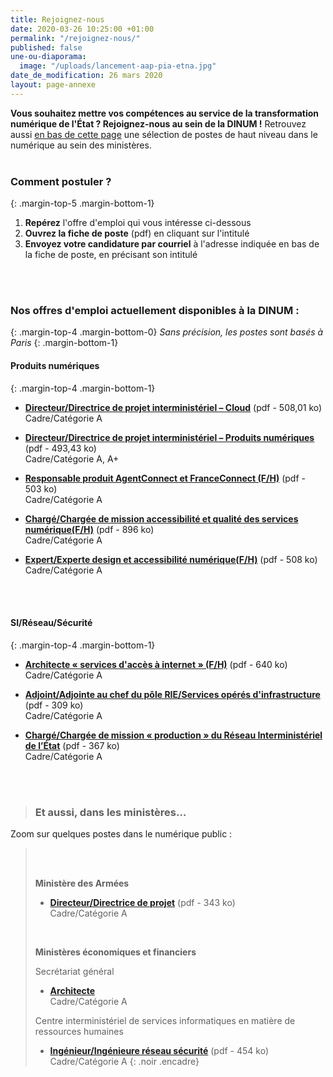 ```yaml
---
title: Rejoignez-nous
date: 2020-03-26 10:25:00 +01:00
permalink: "/rejoignez-nous/"
published: false
une-ou-diaporama:
  image: "/uploads/lancement-aap-pia-etna.jpg"
date_de_modification: 26 mars 2020
layout: page-annexe
---
```


**Vous souhaitez mettre vos compétences au service de la transformation numérique de l'État ? Rejoignez-nous au sein de la DINUM !** 
Retrouvez aussi [en bas de cette page](#offresministères) une sélection de postes de haut niveau dans le numérique au sein des ministères.
<br>
<br>

### Comment postuler ?
{: .margin-top-5 .margin-bottom-1} 
1. **Repérez** l'offre d'emploi qui vous intéresse ci-dessous
2. **Ouvrez la fiche de poste** (pdf) en cliquant sur l'intitulé
3. **Envoyez votre candidature par courriel** à l'adresse indiquée en bas de la fiche de poste, en précisant son intitulé
<br>
<br>

### Nos offres d'emploi actuellement disponibles à la DINUM :
{: .margin-top-4 .margin-bottom-0} 
*Sans précision, les postes sont basés à Paris*
{: .margin-bottom-1} 

#### **Produits numériques**
{: .margin-top-4 .margin-bottom-1} 
* [**Directeur/Directrice de projet interministériel – Cloud**](https://place-ep-recrute.talent-soft.com/Handlers/download.ashx?filetype=1032&fileguid=c6bc4b4a-2cfc-4a36-882d-65634a5dc352&offerid=366750 "Directeur/Directrice de projet interministériel – Cloud - Télécharger le pdf") (pdf - 508,01&nbsp;ko)
<br>Cadre/Catégorie A

* [**Directeur/Directrice de projet interministériel – Produits numériques**](https://place-ep-recrute.talent-soft.com/Handlers/download.ashx?filetype=1032&fileguid=be899574-340e-4ac7-9d91-c47f2049776c&offerid=366771 "Directeur/Directrice de projet interministériel – Produits numériques - Télécharger le pdf") (pdf - 493,43&nbsp;ko)
<br>Cadre/Catégorie A, A+

* [**Responsable produit AgentConnect et FranceConnect (F/H)**](https://place-ep-recrute.talent-soft.com/Handlers/download.ashx?filetype=1032&fileguid=a32adc94-2b44-4b03-9195-8cfab6dca19a&offerid=348677 "Responsable produit AgentConnect et FranceConnect (F/H) - Télécharger le pdf") (pdf - 503&nbsp;ko)
<br>Cadre/Catégorie A

* [**Chargé/Chargée de mission accessibilité et qualité des services numérique(F/H)**](https://place-ep-recrute.talent-soft.com/Handlers/download.ashx?filetype=1032&fileguid=cb5c37d0-279b-41bd-a375-a468c056724b&offerid=370784) (pdf - 896&nbsp;ko)
<br>Cadre/Catégorie A

* [**Expert/Experte design et accessibilité numérique(F/H)**](https://place-ep-recrute.talent-soft.com/Handlers/download.ashx?filetype=1032&fileguid=38fcb75b-1aeb-4b25-96e0-dbd5b28278b2&offerid=370785) (pdf - 508&nbsp;ko)
<br>Cadre/Catégorie A
<br>
<br>

#### **SI/Réseau/Sécurité**
{: .margin-top-4 .margin-bottom-1}
* [**Architecte « services d'accès à internet » (F/H)**](https://place-ep-recrute.talent-soft.com/Handlers/download.ashx?filetype=1032&fileguid=4bc69156-4b3c-4c8f-b689-826ec3bee61a&offerid=366760 "Architecte « services d'accès à internet » (F/H) - Télécharger le pdf") (pdf - 640&nbsp;ko)
<br>Cadre/Catégorie A

* [**Adjoint/Adjointe au chef du pôle RIE/Services opérés d'infrastructure**](https://place-ep-recrute.talent-soft.com/Handlers/download.ashx?filetype=1032&fileguid=b5d37636-469f-47a5-b6b7-31466dd8d237&offerid=355755 "Adjoint/Adjointe au chef du pôle RIE/Services opérés d'infrastructure - Télécharger le pdf") (pdf - 309&nbsp;ko)
<br>Cadre/Catégorie A

* [**Chargé/Chargée de mission « production » du Réseau Interministériel de l’État**](https://place-ep-recrute.talent-soft.com/Handlers/download.ashx?filetype=1032&fileguid=91edec12-625d-4708-bcd0-6be1e4f255ea&offerid=288819 "Chargé/Chargée de mission « production » du Réseau Interministériel de l’État - Télécharger le pdf") (pdf - 367&nbsp;ko)
<br>Cadre/Catégorie A
<br>
<br>


> ### Et aussi, dans les ministères…<a id="offresministères"></a> 
Zoom sur quelques postes dans le numérique public :
> <br>
> <br>
> 
> **Ministère des Armées**
> * [**Directeur/Directrice de projet**](https://www.legifrance.gouv.fr/jo_pdf.do?id=JORFTEXT000039416508 "Directeur/Directrice de projet - Télécharger le pdf") (pdf - 343&nbsp;ko)
<br>Cadre/Catégorie A
> <br>
> 
> **Ministères économiques et financiers**
> 
> Secrétariat général 
> * [**Architecte**](https://www.place-emploi-public.gouv.fr/offre-emploi/architecte-hf-reference-MEF_2019-439 "Architecte - Consulter la fiche de poste")<br> 
> Cadre/Catégorie A<br>
> 
> 
> Centre interministériel de services informatiques en matière de ressources humaines
> * [**Ingénieur/Ingénieure réseau sécurité**](https://place-ep-recrute.talent-soft.com/Handlers/download.ashx?filetype=1032&fileguid=f3c98daf-62a0-47ce-9824-01b99c737e05&offerid=150292 "Ingénieur/Ingénieure réseau sécurité - Télécharger le pdf") (pdf - 454&nbsp;ko)<br>
> Cadre/Catégorie A
{: .noir .encadre}